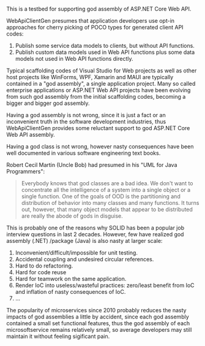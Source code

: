 This is a testbed for supporting god assembly of ASP.NET Core Web API.

WebApiClientGen presumes that application developers use opt-in approaches for cherry picking of POCO types for generated client API codes:
1. Publish some service data models to clients, but without API functions.
1. Publish custom data models used in Web API functions plus some data models not used in Web API functions directly.

Typical scaffolding codes of Visual Studio for Web projects as well as other host projects like WinForms, WPF, Xamarin and MAUI are typically contained in a "god assembly", a single application project. Many so called enterprise applications or ASP.NET Web API projects have been evolving from such god assembly from the initial scaffolding codes, becoming a bigger and bigger god assembly.

Having a god assembly is not wrong, since it is just a fact or an inconvenient truth in the software development industries, thus WebApiClientGen provides some reluctant support to god ASP.NET Core Web API assembly.

Having a god class is not wrong, however nasty consequences have been well documented in various software engineering text books.

Robert Cecil Martin (Uncle Bob) had presumed in his "UML for Java Programmers":

>Everybody knows that god classes are a bad idea. We don't want to concentrate all the intelligence of a system into a single object or a single function. One of the goals of OOD is the partitioning and distribution of behavior into many classes and many functions. It turns out, however, that many object models that appear to be distributed are really the abode of gods in disguise.

This is probably one of the reasons why SOLID has been a popular job interview questions in last 2 decades. However, few have realized god assembly (.NET) /package (Java) is also nasty at larger scale:
1. Inconvenient/difficult/impossible for unit testing.
1. Accidental coupling and undesired circular references.
1. Hard to do refactoring.
1. Hard for code reuse
1. Hard for teamwork on the same application.
1. Render IoC into useless/wasteful practices: zero/least benefit from IoC and inflation of nasty consequences of IoC.
1. ...


The popularity of microservices since 2010 probably reduces the nasty impacts of god assemblies a little by accident, since each god assembly contained a small set functional features, thus the god assembly of each microsoftservice remains relatively small, so average developers may still maintain it without feeling sigificant pain.